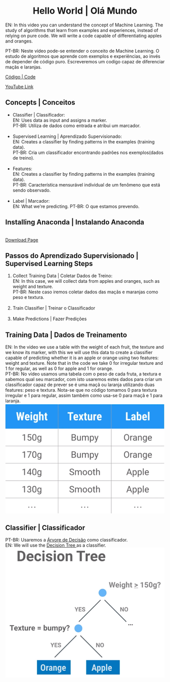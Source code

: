 <h1 align="center">Hello World | Olá Mundo</h1>
<p>EN: In this video you can understand the concept of Machine Learning. The study of algorithms that learn from examples and experiences, instead of relying on pure code. We will write a code capable of differentiating apples and oranges.</p>
<p>PT-BR: Neste vídeo pode-se entender o conceito de Machine Learning. O estudo de algoritmos que aprende com exemplos e experiências, ao invés de depender de código puro. Escreveremos um codígo capaz de diferenciar maçãs e laranjas.</p>
<p><a target="_blank" href="./video_01.py">Código | Code</a></p>
<p><a target="_blank" href="https://www.youtube.com/watch?v=cKxRvEZd3Mw">YouTube Link</a></p>

<h2>Concepts | Conceitos</h2>
<ul>
    <li>Classifier | Classificador: <br>
    EN: Uses data as input and assigns a marker.<br>
    PT-BR: Utiliza de dados como entrada e atribui um marcador.</li>
    <br>
    <li>Supervised Learning | Aprendizado Supervisionado: <br>
    EN: Creates a classifier by finding patterns in the examples (training data).<br>
    PT-BR: Cria um classificador encontrando padrões nos exemplos(dados de treino).</li>
    <br>
    <li>Features: <br>
    EN: Creates a classifier by finding patterns in the examples (training data).<br>
    PT-BR: Característica mensurável individual de um fenômeno que está sendo observado.</li>
    <br>
    <li>Label | Marcador: <br>
    EN: What we're predicting.
    PT-BR: O que estamos prevendo.</li>
</ul>

<h2>Installing Anaconda | Instalando Anaconda</h2><br>
<a target="_blank" href="https://www.anaconda.com/distribution/">Download Page</a>

<h2>Passos do Aprendizado Supervisionado | Supervised Learning Steps</h2>
<ol>
    <li>Collect Training Data | Coletar Dados de Treino:<br> 
    EN: In this case, we will collect data from apples and oranges, such as weight and texture.<br>
    PT-BR: Neste caso iremos coletar dados das maçãs e maranjas como peso e textura.</li>
    <br>
    <li>Train Classifier | Treinar o Classificador</li>
    <br>
    <li>Make Predictions | Fazer Predições</li>
</ol>

<h2>Training Data | Dados de Treinamento</h2>
EN: In the video we use a table with the weight of each fruit, the texture and we know its marker, with this we will use this data to create a classifier capable of predicting whether it is an apple or orange using two features: weight and texture. Note that in the code we take 0 for irregular texture and 1 for regular, as well as 0 for apple and 1 for orange.<br>
PT-BR: No vídeo usamos uma tabela com o peso de cada fruta, a textura e sabemos qual seu marcador, com isto usaremos estes dados para criar um classificador capaz de prever se é uma maçã ou laranja utilizando duas features: peso e textura. Nota-se que no código tomamos 0 para textura irregular e 1 para regular, assim também como usa-se 0 para maçã e 1 para laranja.<br>
<img src="./table.PNG" alt="Table">

<h2>Classifier | Classificador </h2>
PT-BR: Usaremos a <a target="_blank" href="https://scikit-learn.org/stable/modules/generated/sklearn.tree.DecisionTreeClassifier.html">Árvore de Decisão</a> como classificador.<br>
EN: We will use the <a target="_blank" href="https://scikit-learn.org/stable/modules/generated/sklearn.tree.DecisionTreeClassifier.html"> Decision Tree </a> as a classifier.
<img src="./tree.PNG" alt="Tree">